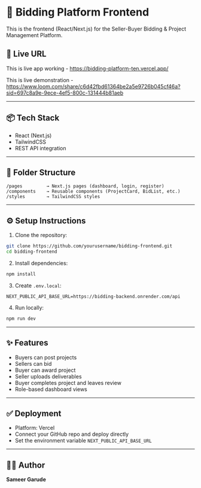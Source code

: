# 🧾 Bidding Platform Frontend

This is the frontend (React/Next.js) for the Seller-Buyer Bidding & Project Management Platform.

## 🚀 Live URL

This is live app working  -  https://bidding-platform-ten.vercel.app/

This is live demonstration  -  https://www.loom.com/share/c6d42fbd61364be2a5e9726b045cf46a?sid=697c8a9e-9ece-4ef5-800c-131444b81aeb

---

## 📦 Tech Stack

* React (Next.js)
* TailwindCSS
* REST API integration

---

## 📂 Folder Structure

```
/pages         → Next.js pages (dashboard, login, register)
/components    → Reusable components (ProjectCard, BidList, etc.)
/styles        → TailwindCSS styles
```

---

## ⚙️ Setup Instructions

1. Clone the repository:

```bash
git clone https://github.com/yourusername/bidding-frontend.git
cd bidding-frontend
```

2. Install dependencies:

```bash
npm install
```

3. Create `.env.local`:

```env
NEXT_PUBLIC_API_BASE_URL=https://bidding-backend.onrender.com/api
```

4. Run locally:

```bash
npm run dev
```

---

## ✨ Features

* Buyers can post projects
* Sellers can bid
* Buyer can award project
* Seller uploads deliverables
* Buyer completes project and leaves review
* Role-based dashboard views

---

## ✅ Deployment

* Platform: Vercel
* Connect your GitHub repo and deploy directly
* Set the environment variable `NEXT_PUBLIC_API_BASE_URL`

---

## 👨‍💻 Author

**Sameer Garude**
